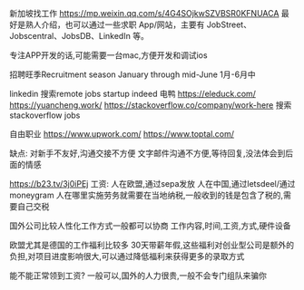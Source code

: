 
新加坡找工作
https://mp.weixin.qq.com/s/4G4SOjkwSZVBSR0KFNUACA
最好是熟人介绍，也可以通过一些求职 App/网站，主要有 JobStreet、Jobscentral、JobsDB、LinkedIn 等。

专注APP开发的话,可能需要一台mac,方便开发和调试ios

招聘旺季Recruitment season   January through mid-June  1月-6月中

linkedin   搜索remote jobs startup
indeed
电鸭 https://eleduck.com/
https://yuancheng.work/
https://stackoverflow.co/company/work-here   搜索stackoverflow jobs

自由职业
https://www.upwork.com/
https://www.toptal.com/

缺点:
对新手不友好,沟通交接不方便
文字邮件沟通不方便,等待回复,没法体会到后面的情感

https://b23.tv/3j0iPEj
工资:
人在欧盟,通过sepa发放
人在中国,通过letsdeel/通过moneygram
人在哪里实施劳务就需要在当地纳税,一般收到的钱是包含了税的,需要自己交税

国外公司比较人性化工作方式一般都可以协商
工作内容,时间,工资,方式,硬件设备

欧盟尤其是德国的工作福利比较多
30天带薪年假,这些福利对创业型公司是额外的负担,对项目进度影响很大,可以通过降低福利来获得更多的录取方式

能不能正常领到工资?
一般可以,国外的人力很贵,一般不会专门组队来骗你